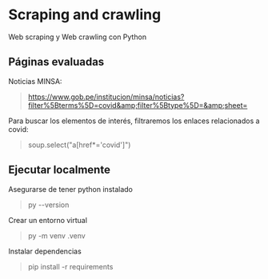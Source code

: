 # Scraping and crawling
Web scraping y Web crawling con Python

## Páginas evaluadas
Noticias MINSA:
> https://www.gob.pe/institucion/minsa/noticias?filter%5Bterms%5D=covid&amp;filter%5Btype%5D=&amp;sheet=

Para buscar los elementos de interés, filtraremos los enlaces relacionados a covid:
> soup.select("a[href*='covid']")

## Ejecutar localmente

Asegurarse de tener python instalado
> py --version

Crear un entorno virtual
> py -m venv .venv

Instalar dependencias 
> pip install -r requirements
